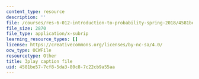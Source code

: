 ```yaml
---
content_type: resource
description: ''
file: /courses/res-6-012-introduction-to-probability-spring-2018/4581be577cf85da380c87c22cb9a55aa_FMrYw7sgyxQ.vtt
file_size: 2870
file_type: application/x-subrip
learning_resource_types: []
license: https://creativecommons.org/licenses/by-nc-sa/4.0/
ocw_type: OCWFile
resourcetype: Other
title: 3play caption file
uid: 4581be57-7cf8-5da3-80c8-7c22cb9a55aa
---
```

